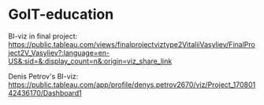 # GoIT-education

BI-viz in final project: https://public.tableau.com/views/finalprojectviztype2VitaliiVasyliev/FinalProject2V_Vasyliev?:language=en-US&:sid=&:display_count=n&:origin=viz_share_link

Denis Petrov's BI-viz: https://public.tableau.com/app/profile/denys.petrov2670/viz/Project_17080142436170/Dashboard1
